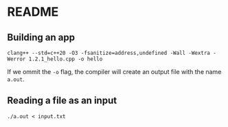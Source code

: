 # README

## Building an app

```shell
clang++ --std=c++20 -O3 -fsanitize=address,undefined -Wall -Wextra -Werror 1.2.1_hello.cpp -o hello
```

If we ommit the `-o` flag, the compiler will create an output file with the name `a.out`.

## Reading a file as an input

```shell
./a.out < input.txt
```
